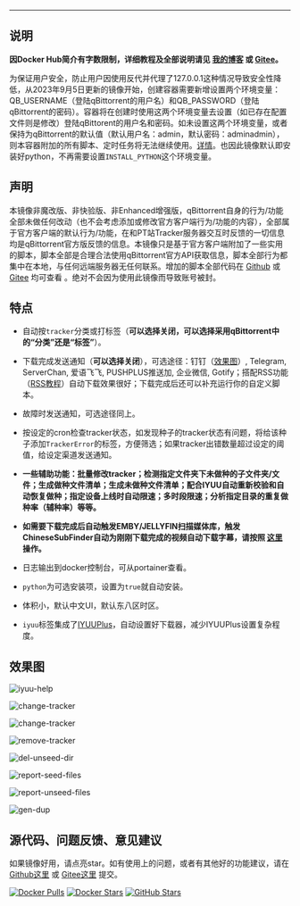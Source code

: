 ---

## 说明

**因Docker Hub简介有字数限制，详细教程及全部说明请见 [我的博客](https://devome.github.io/blog/p/一款更懂你的-qbittorrent-docker-镜像) 或 [Gitee](https://gitee.com/evine/dockerfiles/tree/master/qbittorrent)。**

为保证用户安全，防止用户因使用反代并代理了127.0.0.1这种情况导致安全性降低，从2023年9月5日更新的镜像开始，创建容器需要新增设置两个环境变量：QB_USERNAME（登陆qBittorrent的用户名）和QB_PASSWORD（登陆qBittorrent的密码）。容器将在创建时使用这两个环境变量去设置（如已存在配置文件则是修改）登陆qBittorent的用户名和密码。如未设置这两个环境变量，或者保持为qBittorrent的默认值（默认用户名：admin，默认密码：adminadmin），则本容器附加的所有脚本、定时任务将无法继续使用。[详情](https://github.com/devome/dockerfiles/issues/101)。也因此镜像默认即安装好python，不再需要设置`INSTALL_PYTHON`这个环境变量。

## 声明

本镜像非魔改版、非快验版、非Enhanced增强版，qBittorrent自身的行为/功能全部未做任何改动（也不会考虑添加或修改官方客户端行为/功能的内容），全部属于官方客户端的默认行为/功能，在和PT站Tracker服务器交互时反馈的一切信息均是qBittorrent官方版反馈的信息。本镜像只是基于官方客户端附加了一些实用的脚本，脚本全部是合理合法使用qBittorrent官方API获取信息，脚本全部行为都集中在本地，与任何远端服务器无任何联系。增加的脚本全部代码在 [Github](https://github.com/devome/dockerfiles/tree/master/qbittorrent) 或 [Gitee](https://gitee.com/evine/dockerfiles/tree/master/qbittorrent) 均可查看 。绝对不会因为使用此镜像而导致账号被封。

## 特点

- 自动按`tracker`分类或打标签（**可以选择关闭，可以选择采用qBittorrent中的“分类”还是“标签”**）。

- 下载完成发送通知（**可以选择关闭**），可选途径：钉钉（[效果图](https://gitee.com/evine/dockerfiles/raw/master/qbittorrent/pictures/notify.png)）, Telegram, ServerChan, 爱语飞飞, PUSHPLUS推送加, 企业微信, Gotify；搭配RSS功能（[RSS教程](https://www.jianshu.com/p/54e6137ea4e3)）自动下载效果很好；下载完成后还可以补充运行你的自定义脚本。

- 故障时发送通知，可选途径同上。

- 按设定的cron检查tracker状态，如发现种子的tracker状态有问题，将给该种子添加`TrackerError`的标签，方便筛选；如果tracker出错数量超过设定的阈值，给设定渠道发送通知。

- **一些辅助功能：批量修改tracker；检测指定文件夹下未做种的子文件夹/文件；生成做种文件清单；生成未做种文件清单；配合IYUU自动重新校验和自动恢复做种；指定设备上线时自动限速；多时段限速；分析指定目录的重复做种率（辅种率）等等。**

- **如需要下载完成后自动触发EMBY/JELLYFIN扫描媒体库，触发ChineseSubFinder自动为刚刚下载完成的视频自动下载字幕，请按照 [这里](https://github.com/devome/dockerfiles/tree/master/qbittorrent/diy) 操作。**

- 日志输出到docker控制台，可从portainer查看。

- `python`为可选安装项，设置为`true`就自动安装。

- 体积小，默认中文UI，默认东八区时区。

- `iyuu`标签集成了[IYUUPlus](https://github.com/ledccn/IYUUPlus)，自动设置好下载器，减少IYUUPlus设置复杂程度。

## 效果图

![iyuu-help](https://s3.bmp.ovh/imgs/2023/03/16/d81ef270f591ed4c.gif)

![change-tracker](https://s3.bmp.ovh/imgs/2023/03/16/d0164dc03fa2fcdc.gif)

![change-tracker](https://s3.bmp.ovh/imgs/2023/03/16/c68d896355a22dcf.gif)

![remove-tracker](https://s3.bmp.ovh/imgs/2023/03/16/1cad397ec970f9e3.gif)

![del-unseed-dir](https://s3.bmp.ovh/imgs/2023/03/16/620a163165b3398f.gif)

![report-seed-files](https://s3.bmp.ovh/imgs/2023/03/16/08cd619845b95053.gif)

![report-unseed-files](https://s3.bmp.ovh/imgs/2023/03/16/0d107538303e9ce2.gif)

![gen-dup](https://s3.bmp.ovh/imgs/2023/03/16/cf0b7468ef16760e.gif)

## 源代码、问题反馈、意见建议

如果镜像好用，请点亮star。如有使用上的问题，或者有其他好的功能建议，请在 [Github这里](https://github.com/devome/dockerfiles/issues) 或 [Gitee这里](https://gitee.com/evine/dockerfiles/issues) 提交。

[![Docker Pulls](https://img.shields.io/docker/pulls/nevinee/qbittorrent.svg?style=for-the-badge&label=pulls&logo=docker)](https://hub.docker.com/r/nevinee/qbittorrent) [![Docker Stars](https://img.shields.io/docker/stars/nevinee/qbittorrent.svg?style=for-the-badge&label=stars&logo=docker)](https://hub.docker.com/r/nevinee/qbittorrent) [![GitHub Stars](https://img.shields.io/github/stars/devome/dockerfiles.svg?style=for-the-badge&logo=github)](https://github.com/devome/dockerfiles)